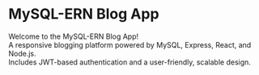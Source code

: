 # MySQL-ERN Blog App

Welcome to the MySQL-ERN Blog App!  
A responsive blogging platform powered by MySQL, Express, React, and Node.js.  
Includes JWT-based authentication and a user-friendly, scalable design.  
